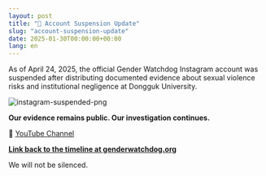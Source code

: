 ```yaml
---
layout: post
title: "🚨 Account Suspension Update"
slug: "account-suspension-update"
date: 2025-01-30T00:00:00+00:00
lang: en
---
```


As of April 24, 2025, the official Gender Watchdog Instagram account was suspended after distributing documented evidence about sexual violence risks and institutional negligence at Dongguk University.  

![instagram-suspended-png](https://i.ibb.co/RGVF0mzk/instagram-suspended-04252025.png)

**Our evidence remains public. Our investigation continues.**  

📌 [YouTube Channel](https://www.youtube.com/@GenderWatchdog)  

**[Link back to the timeline at genderwatchdog.org](https://genderwatchdog.org/)**


We will not be silenced.


